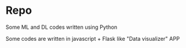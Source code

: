 # Repo

Some ML and DL codes written using Python

Some codes are written in javascript + Flask like "Data visualizer" APP

